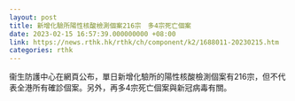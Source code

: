 ```yaml
---
layout: post
title: 新增化驗所陽性核酸檢測個案216宗　多4宗死亡個案
date: 2023-02-15 16:57:39.000000000 +08:00
link: https://news.rthk.hk/rthk/ch/component/k2/1688011-20230215.htm
categories: rthk
---
```


衞生防護中心在網頁公布，單日新增化驗所的陽性核酸檢測個案有216宗，但不代表全港所有確診個案。另外，再多4宗死亡個案與新冠病毒有關。

